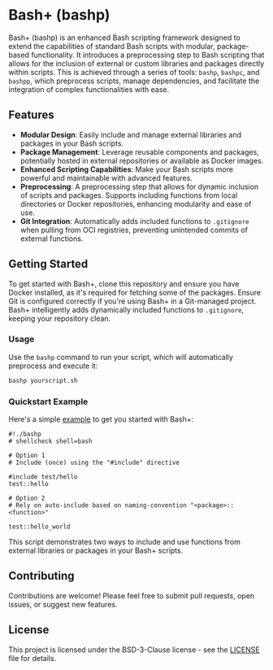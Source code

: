 # Bash+ (bashp)

Bash+ (bashp) is an enhanced Bash scripting framework designed to extend the capabilities of
standard Bash scripts with modular, package-based functionality. It introduces a preprocessing step
to Bash scripting that allows for the inclusion of external or custom libraries and packages
directly within scripts. This is achieved through a series of tools: `bashp`, `bashpc`, and
`bashpp`, which preprocess scripts, manage dependencies, and facilitate the integration of complex
functionalities with ease.

## Features

- **Modular Design**: Easily include and manage external libraries and packages in your Bash
  scripts.
- **Package Management**: Leverage reusable components and packages, potentially hosted in external
  repositories or available as Docker images.
- **Enhanced Scripting Capabilities**: Make your Bash scripts more powerful and maintainable with
  advanced features.
- **Preprocessing**: A preprocessing step that allows for dynamic inclusion of scripts and
  packages. Supports including functions from local directories or Docker repositories, enhancing
  modularity and ease of use.
- **Git Integration**: Automatically adds included functions to `.gitignore` when pulling from OCI
  registries, preventing unintended commits of external functions.

## Getting Started

To get started with Bash+, clone this repository and ensure you have Docker installed, as it's
required for fetching some of the packages. Ensure Git is configured correctly if you're using
Bash+ in a Git-managed project. Bash+ intelligently adds dynamically included functions to
`.gitignore`, keeping your repository clean.

### Usage

Use the `bashp` command to run your script, which will automatically preprocess and execute it:

```bash
bashp yourscript.sh
```

### Quickstart Example

Here's a simple [example](hello-world.sh) to get you started with Bash+:

```shell
#!./bashp
# shellcheck shell=bash

# Option 1
# Include (once) using the "#include" directive

#include test/hello
test::hello

# Option 2
# Rely on auto-include based on naming-convention "<package>::<function>"

test::hello_world
```

This script demonstrates two ways to include and use functions from external libraries or packages in your Bash+ scripts.

## Contributing

Contributions are welcome! Please feel free to submit pull requests, open issues, or suggest new
features.

## License

This project is licensed under the BSD-3-Clause license - see the [LICENSE](LICENSE) file for details.
